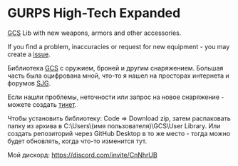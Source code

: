 # GURPS High-Tech Expanded
 [GCS](https://gurpscharactersheet.com/) Lib with new weapons, armors and other accessories.

If you find a problem, inaccuracies or request for new equipment - you may create a [issue](https://github.com/Anti-Friz/GURPS-High-Tech-Expanded/issues).
 
Библиотека [GCS](https://gurpscharactersheet.com/) с оружием, броней и другим снаряжением. Большая часть была оцифрована мной, что-то я нашел на просторах интернета и форумов [SJG](http://forums.sjgames.com/forumdisplay.php?f=13).

Если нашли проблемы, неточности или запрос на новое снаряжение - можете создать [тикет](https://github.com/Anti-Friz/GURPS-High-Tech-Expanded/issues).

Чтобы установить библиотеку: Code => Download  zip, затем распаковать папку из архива в C:\Users\\(имя пользователя)\GCS\User Library. Или создать репозиторий через GitHub Desktop в то же место - тогда можно будет обновлять, когда что-то изменится тут.

Мой дискорд: https://discord.com/invite/CnNhrUB

